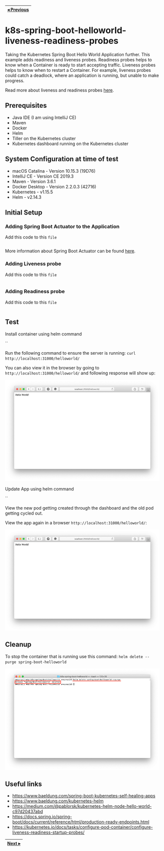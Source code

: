 | [◂ Previous](https://github.com/ameyrupji-k8s/k8s-spring-boot-helloworld) |
|-----|

# k8s-spring-boot-helloworld-liveness-readiness-probes

Taking the Kubernetes Spring Boot Hello World Application further. This example adds readiness and liveness probes. Readiness probes helps to know when a Container is ready to start accepting traffic. Liveness probes helps to know when to restart a Container. For example, liveness probes could catch a deadlock, where an application is running, but unable to make progress.

Read more about liveness and readiness probes [here](https://kubernetes.io/docs/tasks/configure-pod-container/configure-liveness-readiness-startup-probes/).


## Prerequisites

- Java IDE (I am using IntelliJ CE)
- Maven
- Docker
- Helm
- Tiller on the Kubernetes cluster
- Kubernetes dashboard running on the Kubernetes cluster

## System Configuration at time of test

- macOS Catalina - Version 10.15.3 (19D76)
- IntelliJ CE - Version CE 2019.3
- Maven - Version 3.6.1
- Docker Desktop - Version 2.2.0.3 (42716)
- Kubernetes - v1.15.5
- Helm - v2.14.3

## Initial Setup

### Adding Spring Boot Actuator to the Application

Add this code to this `file`
```
```

More information about Spring Boot Actuator can be found [here](https://docs.spring.io/spring-boot/docs/current/reference/html/production-ready-features.html#production-ready-health).

### Adding Liveness probe

Add this code to this `file`
```
```

### Adding Readiness probe

Add this code to this `file`
```
```


## Test 

Install container using helm command

``

Run the following command to ensure the server is running: `curl http://localhost:31000/helloworld/`

You can also view it in the browser by going to `http://localhost:31000/helloworld/` and following response will show up:

![safari localhost](images/safari-localhost.png)


Update App using helm command

``

View the new pod getting created through the dashboard and the old pod getting cycled out.

View the app again in a browser `http://localhost:31000/helloworld/`:

![safari localhost](images/safari-localhost.png)


## Cleanup

To stop the container that is running use this command: `helm delete --purge spring-boot-helloworld`

![terminal helm delete purge](images/terminal-helm-delete-purge.png)


## Useful links

- https://www.baeldung.com/spring-boot-kubernetes-self-healing-apps
- https://www.baeldung.com/kubernetes-helm
- https://medium.com/@pablorsk/kubernetes-helm-node-hello-world-c97d20437abd
- https://docs.spring.io/spring-boot/docs/current/reference/html/production-ready-endpoints.html
- https://kubernetes.io/docs/tasks/configure-pod-container/configure-liveness-readiness-startup-probes/

| [Next ▸](https://github.com/ameyrupji-k8s/k8s-spring-boot-helloworld-security-context) |
|-----|

